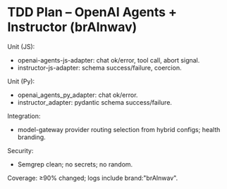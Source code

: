 # TDD Plan – OpenAI Agents + Instructor (brAInwav)

Unit (JS):
- openai-agents-js-adapter: chat ok/error, tool call, abort signal.
- instructor-js-adapter: schema success/failure, coercion.

Unit (Py):
- openai_agents_py_adapter: chat ok/error.
- instructor_adapter: pydantic schema success/failure.

Integration:
- model-gateway provider routing selection from hybrid configs; health branding.

Security:
- Semgrep clean; no secrets; no random.

Coverage: ≥90% changed; logs include brand:"brAInwav".
